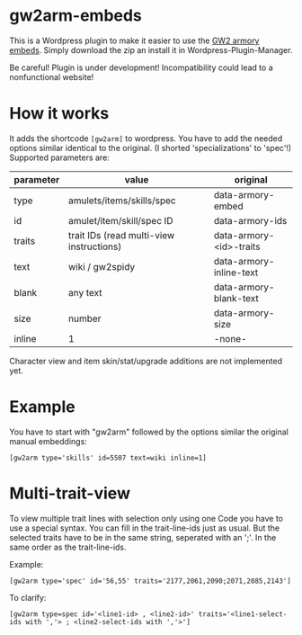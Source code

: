 # gw2arm-embeds

This is a Wordpress plugin to make it easier to use the [GW2 armory embeds](https://github.com/madou/armory-embeds).
Simply download the zip an install it in Wordpress-Plugin-Manager.

Be careful! Plugin is under development! Incompatibility could lead to a nonfunctional website!

# How it works

It adds the shortcode `[gw2arm]` to wordpress. You have to add the needed options similar identical to the original. (I shorted 'specializations' to 'spec'!)
Supported parameters are:

parameter | value | original
------------|------------|------------
type  |  amulets/items/skills/spec | data-armory-embed
id  |  amulet/item/skill/spec ID  | data-armory-ids
traits  |  trait IDs (read multi-view instructions)  |  data-armory-\<id>-traits
text  |  wiki / gw2spidy  |  data-armory-inline-text
blank  |  any text  |  data-armory-blank-text
size  |  number  |  data-armory-size
inline  |  1  |  -none-

Character view and item skin/stat/upgrade additions are not implemented yet.

# Example

You have to start with "gw2arm" followed by the options similar the original manual embeddings:
```
[gw2arm type='skills' id=5507 text=wiki inline=1]
```

# Multi-trait-view

To view multiple trait lines with selection only using one Code you have to use a special syntax.
You can fill in the trait-line-ids just as usual. But the selected traits have to be in the same string, seperated with an ';'. In the same order as the trait-line-ids.

Example:
```
[gw2arm type='spec' id='56,55' traits='2177,2061,2090;2071,2085,2143']
```

To clarify:
```
[gw2arm type=spec id='<line1-id> , <line2-id>' traits='<line1-select-ids with ','> ; <line2-select-ids with ','>']

```
